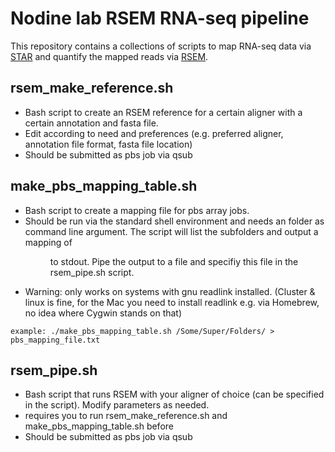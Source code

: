 # Nodine lab RSEM RNA-seq pipeline
This repository contains a collections of scripts to map RNA-seq data via
[STAR](https://github.com/alexdobin/STAR) and quantify the mapped reads via
[RSEM](https://github.com/deweylab/RSEM).

## rsem_make_reference.sh
- Bash script to create an RSEM reference for a certain aligner with a certain
  annotation and fasta file.
- Edit according to need and preferences (e.g. preferred aligner, annotation
  file format, fasta file location)
- Should be submitted as pbs job via qsub

## make_pbs_mapping_table.sh
- Bash script to create a mapping file for pbs array jobs.
- Should be run via the standard shell environment and needs an folder as
  command line argument. The script will list the subfolders and output a
  mapping of <line number> <dir> to stdout.
  Pipe the output to a file and specifiy this file in the rsem_pipe.sh script.
- Warning: only works on systems with gnu readlink installed. (Cluster & linux
  is fine, for the Mac you need to install readlink e.g. via Homebrew, no idea
  where Cygwin stands on that)
```
example: ./make_pbs_mapping_table.sh /Some/Super/Folders/ > pbs_mapping_file.txt
```

## rsem_pipe.sh
- Bash script that runs RSEM with your aligner of choice (can be specified
  in the script). Modify parameters as needed.
- requires you to run rsem_make_reference.sh and make_pbs_mapping_table.sh before
- Should be submitted as pbs job via qsub
